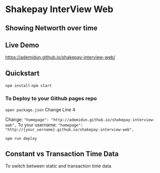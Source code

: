 # Shakepay InterView Web
## Showing Networth over time

## Live Demo

https://ademidun.github.io/shakepay-interview-web/


## Quickstart

`npm install`
`npm start`

### To Deploy to your Github pages repo

`open package.json`
Change Line 4

Change:
`"homepage": "http://ademidun.github.io/shakepay-interview-web",`
To your username:
`"homepage": "http://{your_uername}.github.io/shakepay-interview-web",`

`npm run deploy`


## Constant vs Transaction Time Data

To switch between static and transaction time data
